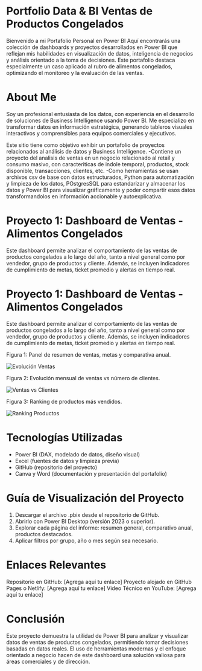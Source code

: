 # Portfolio Data & BI Ventas de Productos Congelados

Bienvenido a mi Portafolio Personal en Power BI
Aquí encontrarás una colección de dashboards y proyectos desarrollados en Power BI que reflejan mis habilidades en visualización de datos, inteligencia de negocios y análisis orientado a la toma de decisiones. Este portafolio destaca especialmente un caso aplicado al rubro de alimentos congelados, optimizando el monitoreo y la evaluación de las ventas.

# About Me

Soy un profesional entusiasta de los datos, con experiencia en el desarrollo de soluciones de Business Intelligence usando Power BI. Me especializo en transformar datos en información estratégica, generando tableros visuales interactivos y comprensibles para equipos comerciales y ejecutivos.

Este sitio tiene como objetivo exhibir un portafolio de proyectos relacionados al análisis de datos y Business Intelligence.
-Contiene un proyecto del analisis de ventas en un negocio relacionado al retail y consumo masivo, con caracteriticas de indole temporal, productos, stock disponible, transacciones,
clientes, etc.
-Como herramientas se usan archivos csv de base con datos estructurados, Python para automatización y limpieza de los datos, POstgresSQL para estandarizar y almacenar los datos y Power BI para visualizar gráficamente y poder compartir esos datos transformandolos en información accionable y autoexplicativa.

# Proyecto 1: Dashboard de Ventas - Alimentos Congelados 

Este dashboard permite analizar el comportamiento de las ventas de productos congelados a lo largo del año, tanto a nivel general como por vendedor, grupo de productos y cliente. Además, se incluyen indicadores de cumplimiento de metas, ticket promedio y alertas en tiempo real.

# Proyecto 1: Dashboard de Ventas - Alimentos Congelados 

Este dashboard permite analizar el comportamiento de las ventas de productos congelados a lo largo del año, tanto a nivel general como por vendedor, grupo de productos y cliente. Además, se incluyen indicadores de cumplimiento de metas, ticket promedio y alertas en tiempo real.

Figura 1: Panel de resumen de ventas, metas y comparativa anual.

![Evolución Ventas](Captura%de%pantalla%2025-07-27%172121.png)

Figura 2: Evolución mensual de ventas vs número de clientes.

![Ventas vs Clientes](Captura%de%pantalla%2025-07-27%172232.png)

Figura 3: Ranking de productos más vendidos.

![Ranking Productos](Captura%de%pantalla%2025-07-27%172345.png)


# Tecnologías Utilizadas
- Power BI (DAX, modelado de datos, diseño visual)
- Excel (fuentes de datos y limpieza previa)
- GitHub (repositorio del proyecto)
- Canva y Word (documentación y presentación del portafolio)

# Guía de Visualización del Proyecto

1. Descargar el archivo .pbix desde el repositorio de GitHub.
2. Abrirlo con Power BI Desktop (versión 2023 o superior).
3. Explorar cada página del informe: resumen general, comparativo anual, productos destacados.
4. Aplicar filtros por grupo, año o mes según sea necesario.

# Enlaces Relevantes
Repositorio en GitHub: [Agrega aquí tu enlace]
Proyecto alojado en GitHub Pages o Netlify: [Agrega aquí tu enlace]
Video Técnico en YouTube: [Agrega aquí tu enlace]


# Conclusión
Este proyecto demuestra la utilidad de Power BI para analizar y visualizar datos de ventas de productos congelados, permitiendo tomar decisiones basadas en datos reales. El uso de herramientas modernas y el enfoque orientado a negocio hacen de este dashboard una solución valiosa para áreas comerciales y de dirección.










